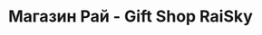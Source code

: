 ---
title: "Магазин Рай - Gift Shop RaiSky"
url: /dominicus/magazin-rai-gift-shop-raisky/
shop: Andenken
---